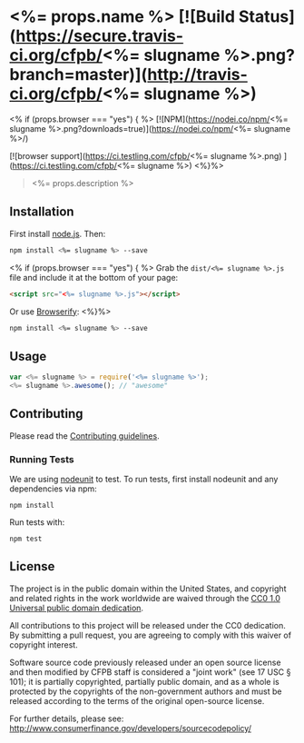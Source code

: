 # <%= props.name %> [![Build Status](https://secure.travis-ci.org/cfpb/<%= slugname %>.png?branch=master)](http://travis-ci.org/cfpb/<%= slugname %>)
<% if (props.browser === "yes") { %>
[![NPM](https://nodei.co/npm/<%= slugname %>.png?downloads=true)](https://nodei.co/npm/<%= slugname %>/)

[![browser support](https://ci.testling.com/cfpb/<%= slugname %>.png)
](https://ci.testling.com/cfpb/<%= slugname %>)
<%}%>
> <%= props.description %>

## Installation

First install [node.js](http://nodejs.org/). Then:

```sh
npm install <%= slugname %> --save
```
<% if (props.browser === "yes") { %>
Grab the `dist/<%= slugname %>.js` file and include it at the bottom of your page:

```html
<script src="<%= slugname %>.js"></script>
```

Or use [Browserify](http://browserify.org/):
<%}%>
```sh
npm install <%= slugname %> --save
```

## Usage

```javascript
var <%= slugname %> = require('<%= slugname %>');
<%= slugname %>.awesome(); // "awesome"
```

## Contributing

Please read the [Contributing guidelines](CONTRIBUTING.md).

### Running Tests

We are using [nodeunit](https://github.com/caolan/nodeunit) to test. To run tests, first install nodeunit and any dependencies via npm:

```
npm install
```

Run tests with:

```
npm test
```

## License

The project is in the public domain within the United States, and
copyright and related rights in the work worldwide are waived through
the [CC0 1.0 Universal public domain dedication](http://creativecommons.org/publicdomain/zero/1.0/).

All contributions to this project will be released under the CC0
dedication. By submitting a pull request, you are agreeing to comply
with this waiver of copyright interest.

Software source code previously released under an open source license and then modified by CFPB staff is considered a "joint work" (see 17 USC § 101); it is partially copyrighted, partially public domain, and as a whole is protected by the copyrights of the non-government authors and must be released according to the terms of the original open-source license.

For further details, please see: http://www.consumerfinance.gov/developers/sourcecodepolicy/